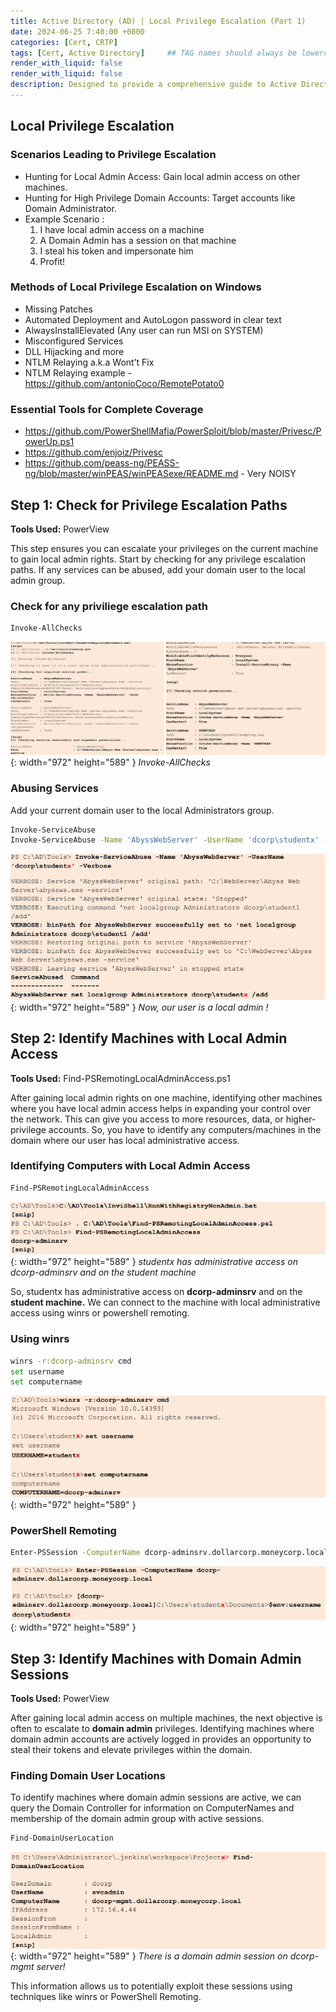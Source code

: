 ```yaml
---
title: Active Directory (AD) | Local Privilege Escalation (Part 1)
date: 2024-06-25 7:40:00 +0800
categories: [Cert, CRTP]
tags: [Cert, Active Directory]     ## TAG names should always be lowercase
render_with_liquid: false
render_with_liquid: false
description: Designed to provide a comprehensive guide to Active Directory (AD) attack techniques
---
```



## **Local Privilege Escalation**

### Scenarios Leading to Privilege Escalation
 
 - Hunting for Local Admin Access: Gain local admin access on other machines.
 - Hunting for High Privilege Domain Accounts: Target accounts like Domain Administrator.
 - Example Scenario : 
    1. I have local admin access on a machine
    2. A Domain Admin has a session on that machine
    3. I steal his token and impersonate him
    4. Profit!

### Methods of Local Privilege Escalation on Windows
 
 - Missing Patches
 - Automated Deployment and AutoLogon password in clear text
 - AlwaysInstallElevated (Any user can run MSI on SYSTEM)
 - Misconfigured Services
 - DLL Hijacking and more
 - NTLM Relaying a.k.a Wont’t Fix
 - NTLM Relaying example - https://github.com/antonioCoco/RemotePotato0

### Essential Tools for Complete Coverage
 
 - https://github.com/PowerShellMafia/PowerSploit/blob/master/Privesc/PowerUp.ps1
 - https://github.com/enjoiz/Privesc
 - https://github.com/peass-ng/PEASS-ng/blob/master/winPEAS/winPEASexe/README.md - Very NOISY

## **Step 1: Check for Privilege Escalation Paths**

**Tools Used:** PowerView

This step ensures you can escalate your privileges on the current machine to gain local admin rights. Start by checking for any privilege escalation paths. If any services can be abused, add your domain user to the local admin group.

### Check for any priviliege escalation path
```bash
Invoke-AllChecks
```
![Result](/img/crtp/result1.png){: width="972" height="589" }
_Invoke-AllChecks_


### Abusing Services
Add your current domain user to the local Administrators group.

```bash
Invoke-ServiceAbuse
Invoke-ServiceAbuse -Name 'AbyssWebServer' -UserName 'dcorp\studentx' -Verbose
```

![Result](/img/crtp/result2.png){: width="972" height="589" }
_Now, our user is a local admin !_


## **Step 2: Identify Machines with Local Admin Access**

**Tools Used:** Find-PSRemotingLocalAdminAccess.ps1

After gaining local admin rights on one machine, identifying other machines where you have local admin access helps in expanding your control over the network. This can give you access to more resources, data, or higher-privilege accounts. So, you have to identify any computers/machines in the domain where our user has local administrative access.

### Identifying Computers with Local Admin Access

```bash
Find-PSRemotingLocalAdminAccess
```
![Result](/img/crtp/result3.png){: width="972" height="589" }
_studentx has administrative access on dcorp-adminsrv and on the student machine_

So, studentx has administrative access on **dcorp-adminsrv** and on the **student machine.** We can connect to the machine with local administrative access using winrs or powershell remoting.
### Using winrs
```bash
winrs -r:dcorp-adminsrv cmd
set username
set computername
```
![Result](/img/crtp/result4.png){: width="972" height="589" }

### PowerShell Remoting
```bash
Enter-PSSession -ComputerName dcorp-adminsrv.dollarcorp.moneycorp.local
```
![Result](/img/crtp/result5.png){: width="972" height="589" }

## **Step 3: Identify Machines with Domain Admin Sessions**

**Tools Used:** PowerView

After gaining local admin access on multiple machines, the next objective is often to escalate to **domain admin** privileges. Identifying machines where domain admin accounts are actively logged in provides an opportunity to steal their tokens and elevate privileges within the domain.

### Finding Domain User Locations
To identify machines where domain admin sessions are active, we can query the Domain Controller for information on ComputerNames and membership of the domain admin group with active sessions.
```bash
Find-DomainUserLocation
```
![Result](/img/crtp/result6.png){: width="972" height="589" }
_There is a domain admin session on dcorp-mgmt server!_

This information allows us to potentially exploit these sessions using techniques like winrs or PowerShell Remoting.